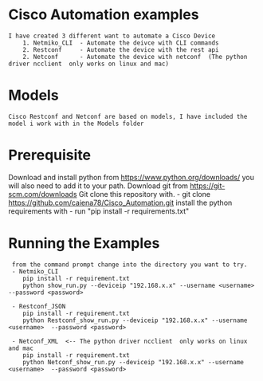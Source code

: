 # Cisco Automation examples
    I have created 3 different want to automate a Cisco Device
        1. Netmiko_CLI  - Automate the deivce with CLI commands 
        2. Restconf     - Automate the device with the rest api
        2. Netconf      - Automate the device with netconf  (The python driver ncclient  only works on linux and mac)

# Models
    Cisco Restconf and Netconf are based on models, I have included the model i work with in the Models folder

# Prerequisite
   Download and install python from https://www.python.org/downloads/ you will also need to add it to your path.
   Download git from https://git-scm.com/downloads 
   Git clone this repository with.
    - git clone https://github.com/caiena78/Cisco_Automation.git
   install the python requirements with
    - run "pip install -r requirements.txt" 


# Running the Examples
     from the command prompt change into the directory you want to try.
     - Netmiko_CLI
        pip install -r requirement.txt
        python show_run.py --deviceip "192.168.x.x" --username <username>  --password <password>

     - Restconf_JSON
        pip install -r requirement.txt
        python Restconf_show_run.py --deviceip "192.168.x.x" --username <username>  --password <password>

     - Netconf_XML  <-- The python driver ncclient  only works on linux and mac
        pip install -r requirement.txt
        python Netconf_show_run.py --deviceip "192.168.x.x" --username <username>  --password <password>